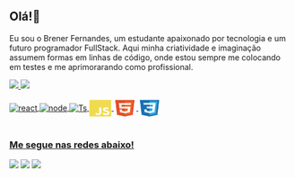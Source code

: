 ## Olá!👋

Eu sou o Brener Fernandes, um estudante apaixonado por tecnologia e um futuro programador FullStack. Aqui minha criatividade e imaginação assumem formas em linhas de código, onde estou sempre me colocando em testes e me aprimorarando como profissional. 

 <div>
   <a href="https://github.com/brenerlima">
   <img height="180em" src="https://github-readme-stats.vercel.app/api?username=brenerlima&show_icons=true&theme=highcontrast&include_all_commits=true&count_private=true"/>
   <img height="180em" src="https://github-readme-stats.vercel.app/api/top-langs/?username=brenerlima&layout=compact&langs_count=6&theme=highcontrast"/>
</div>
    
<div style="display: inline_block"><br>
  
  <img align="center" alt="react" height="30" width="40"   src="https://cdn.jsdelivr.net/gh/devicons/devicon/icons/react/react-original.svg" />        
  <img align="center" alt="node" height="30" width="40"  src="https://cdn.jsdelivr.net/gh/devicons/devicon/icons/nodejs/nodejs-original.svg" />
  <img align="center" alt="Ts" height="30" width="40" src="https://cdn.jsdelivr.net/gh/devicons/devicon/icons/typescript/typescript-original.svg" />
  <img align="center" alt="Js" height="30" width="40" src="https://raw.githubusercontent.com/devicons/devicon/master/icons/javascript/javascript-plain.svg">
  <img align="center" alt="HTML" height="30" width="40" src="https://raw.githubusercontent.com/devicons/devicon/master/icons/html5/html5-original.svg">
  <img align="center" alt="CSS" height="30" width="40" src="https://raw.githubusercontent.com/devicons/devicon/master/icons/css3/css3-original.svg">
  
          
</div>
 
<br>
 
### Me segue nas redes abaixo!
 
<div> 
  <a href="https://instagram.com/bre_lima.f" target="_blank"><img src="https://img.shields.io/badge/-Instagram-%23E4405F?style=for-the-badge&logo=instagram&logoColor=white" target="_blank"></a>
  <a href = "mailto:brenerfernandes3773@gmail.com"><img src="https://img.shields.io/badge/-Gmail-%23333?style=for-the-badge&logo=gmail&logoColor=white" target="_blank"></a>
  <a href="https://www.linkedin.com/in/brener-fernandes" target="_blank"><img src="https://img.shields.io/badge/-LinkedIn-%230077B5?style=for-the-badge&logo=linkedin&logoColor=white" target="_blank"></a>
</div>
